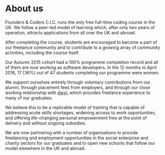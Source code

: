 # About us

Founders & Coders C.I.C. runs the only free full-time coding course in the UK. We follow a peer-led model of learning which, after only two years of operation, attracts applications from all over the UK and abroad. 

After completing the course, students are encouraged to become a part of our freelance community and to contribute to a growing array of community activities, including the course itself. 

Our Autumn 2015 cohort had a 100% programme completion record and all of them are now working as software developers. In the 12 months to April 2016, 17 (36%) out of 47 students completing our programme were women.

We support ourselves entirely through voluntary contributions from our alumni, through placement fees from employers, and through our close working relationship with [dwyl](http://www.dwyl.io/), which provides freelance experience to many of our graduates. 

We believe this to be a replicable model of training that is capable of addressing acute skills shortages, widening access to work opportunities, and offering life-changing personal empowerment free at the point of delivery and without ongoing subsidies.

We are now partnering with a number of organisations to provide freelancing and employment opportunities in the social enterprise and charity sectors for our graduates and to open new schools that follow our model elsewhere in the UK and abroad.

